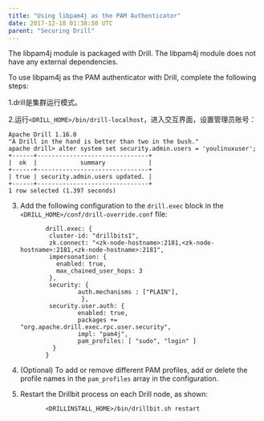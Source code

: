 ```yaml
---
title: "Using libpam4j as the PAM Authenticator"
date: 2017-12-18 01:38:50 UTC
parent: "Securing Drill"
---
```



The libpam4j module is packaged with Drill. The libpam4j module does not have any external dependencies.  

To use libpam4j as the PAM authenticator with Drill, complete the following steps:

1.drill是集群运行模式。

2.运行`<DRILL_HOME>/bin/drill-localhost`，进入交互界面，设置管理员账号：
```
Apache Drill 1.16.0
"A Drill in the hand is better than two in the bush."
apache drill> alter system set security.admin.users = 'youlinuxuser';
+------+-------------------------------+
|  ok  |            summary            |
+------+-------------------------------+
| true | security.admin.users updated. |
+------+-------------------------------+
1 row selected (1.397 seconds)
```
3. Add the following configuration to the `drill.exec` block in the `<DRILL_HOME>/conf/drill-override.conf` file:  
  
              drill.exec: {
               cluster-id: "drillbits1",
               zk.connect: "<zk-node-hostname>:2181,<zk-node-hostname>:2181,<zk-node-hostname>:2181",
               impersonation: {
                 enabled: true,
                 max_chained_user_hops: 3
               },
               security: {          
                       auth.mechanisms : ["PLAIN"],
                        },
               security.user.auth: {
                       enabled: true,
                       packages += "org.apache.drill.exec.rpc.user.security",
                       impl: "pam4j",
                       pam_profiles: [ "sudo", "login" ]
                }
              }

4. (Optional) To add or remove different PAM profiles, add or delete the profile names in the `pam_profiles` array in the configuration.
5. Restart the Drillbit process on each Drill node, as shown:  

              <DRILLINSTALL_HOME>/bin/drillbit.sh restart



